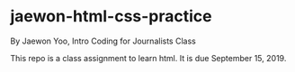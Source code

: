 # jaewon-html-css-practice

By Jaewon Yoo, Intro Coding for Journalists Class

This repo is a class assignment to learn html. It is due September 15, 2019.

